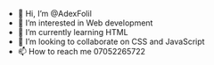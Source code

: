 - 👋 Hi, I’m @AdexFolil
- 👀 I’m interested in Web development
- 🌱 I’m currently learning HTML
- 💞️ I’m looking to collaborate on CSS and JavaScript
- 📫 How to reach me 07052265722 

<!---
AdexFolil/AdexFolil is a ✨ special ✨ repository because its `README.md` (this file) appears on your GitHub profile.
You can click the Preview link to take a look at your changes.
--->
